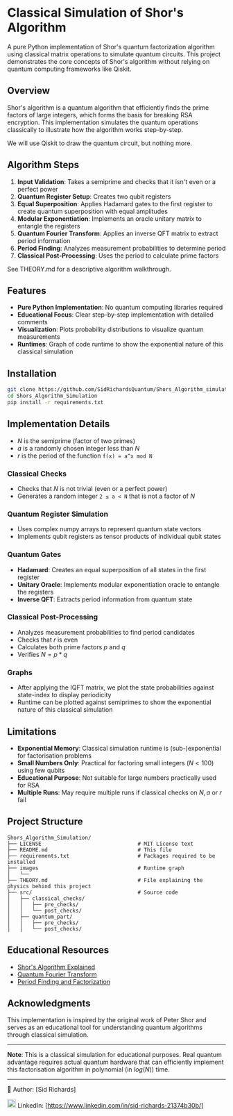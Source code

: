 # Classical Simulation of Shor's Algorithm

A pure Python implementation of Shor's quantum factorization algorithm using classical matrix operations to simulate quantum circuits.
This project demonstrates the core concepts of Shor's algorithm without relying on quantum computing frameworks like Qiskit.

## Overview

Shor's algorithm is a quantum algorithm that efficiently finds the prime factors of large integers, which forms the basis for breaking RSA encryption.
This implementation simulates the quantum operations classically to illustrate how the algorithm works step-by-step.

We will use Qiskit to draw the quantum circuit, but nothing more.

## Algorithm Steps

1. **Input Validation**: Takes a semiprime and checks that it isn't even or a perfect power
2. **Quantum Register Setup**: Creates two qubit registers
3. **Equal Superposition**: Applies Hadamard gates to the first register to create quantum superposition with equal amplitudes
4. **Modular Exponentiation**: Implements an oracle unitary matrix to entangle the registers
5. **Quantum Fourier Transform**: Applies an inverse QFT matrix to extract period information
6. **Period Finding**: Analyzes measurement probabilities to determine period
7. **Classical Post-Processing**: Uses the period to calculate prime factors

See THEORY.md for a descriptive algorithm walkthrough.

## Features

- **Pure Python Implementation**: No quantum computing libraries required
- **Educational Focus**: Clear step-by-step implementation with detailed comments
- **Visualization**: Plots probability distributions to visualize quantum measurements
- **Runtimes**: Graph of code runtime to show the exponential nature of this classical simulation

## Installation

```bash
git clone https://github.com/SidRichardsQuantum/Shors_Algorithm_simulation
cd Shors_Algorithm_Simulation
pip install -r requirements.txt
```

## Implementation Details

- $N$ is the semiprime (factor of two primes)
- $a$ is a randomly chosen integer less than $N$
- $r$ is the period of the function ```f(x) = a^x mod N```

### Classical Checks
- Checks that $N$ is not trivial (even or a perfect power)
- Generates a random integer ```2 ≤ a < N``` that is not a factor of $N$

### Quantum Register Simulation
- Uses complex numpy arrays to represent quantum state vectors
- Implements qubit registers as tensor products of individual qubit states

### Quantum Gates
- **Hadamard**: Creates an equal superposition of all states in the first register
- **Unitary Oracle**: Implements modular exponentiation oracle to entangle the registers
- **Inverse QFT**: Extracts period information from quantum state

### Classical Post-Processing
- Analyzes measurement probabilities to find period candidates
- Checks that $r$ is even
- Calculates both prime factors $p$ and $q$
- Verifies $N = p * q$

### Graphs

- After applying the IQFT matrix, we plot the state probabilities against state-index to display periodicity
- Runtime can be plotted against semiprimes to show the exponential nature of this classical simulation

## Limitations

- **Exponential Memory**: Classical simulation runtime is (sub-)exponential for factorisation problems
- **Small Numbers Only**: Practical for factoring small integers ($N < 100$) using few qubits
- **Educational Purpose**: Not suitable for large numbers practically used for RSA
- **Multiple Runs**: May require multiple runs if classical checks on $N, a$ or $r$ fail

## Project Structure

```
Shors_Algorithm_Simulation/
├── LICENSE                               # MIT License text
├── README.md                             # This file
├── requirements.txt                      # Packages required to be installed
├── images                                # Runtime graph
│   └── 
├── THEORY.md                             # File explaining the physics behind this project
├── src/                                  # Source code
│   ├── classical_checks/
│   │   ├── pre_checks/
│   │   └── post_checks/
│   ├── quantum_part/
│   │   ├── pre_checks/
│   │   └── post_checks/
```

## Educational Resources

- [Shor's Algorithm Explained](https://en.wikipedia.org/wiki/Shor%27s_algorithm)
- [Quantum Fourier Transform](https://qiskit.org/textbook/ch-algorithms/quantum-fourier-transform.html)
- [Period Finding and Factorization](https://docs.microsoft.com/en-us/quantum/concepts/algorithms)

## Acknowledgments

This implementation is inspired by the original work of Peter Shor and serves as an educational tool for understanding quantum algorithms through classical simulation.

---

**Note**: This is a classical simulation for educational purposes.
Real quantum advantage requires actual quantum hardware that can efficiently implement this factorisation algorithm in polynomial (in $log(N)$) time.

---

📘 Author: [Sid Richards]

<img src="https://cdn.jsdelivr.net/gh/devicons/devicon/icons/linkedin/linkedin-original.svg" width="20" /> LinkedIn: [https://www.linkedin.com/in/sid-richards-21374b30b/]
